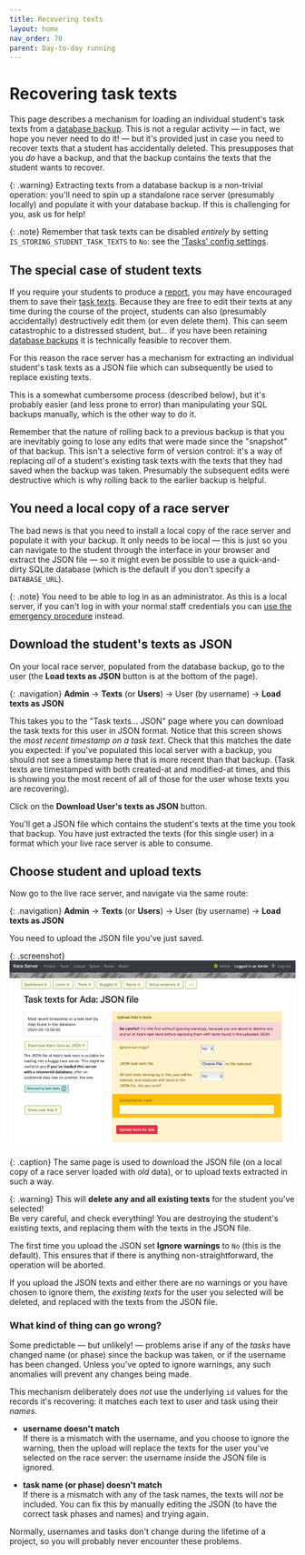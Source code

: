 ```yaml
---
title: Recovering texts
layout: home
nav_order: 70
parent: Day-to-day running
---
```


# Recovering task texts

This page describes a mechanism for loading an individual student's task texts
from a [database backup](database-backup). This is not a regular activity — in
fact, we hope you never need to do it! — but it's provided just in case you
need to recover texts that a student has accidentally deleted. This presupposes
that you _do_ have a backup, and that the backup contains the texts that the
student wants to recover.

{: .warning}
Extracting texts from a database backup is a non-trivial operation: you'll need
to spin up a standalone race server (presumably locally) and populate it with
your database backup. If this is challenging for you, ask us for help!

{: .note}
Remember that task texts can be disabled _entirely_ by setting
`IS_STORING_STUDENT_TASK_TEXTS` to `No`: see the
['Tasks' config settings](customising/tasks).

## The special case of student texts

If you require your students to produce a [report](../teaching/report-and-poster), you
may have encouraged them to save their [task texts](../glossary#task-text).
Because they are free to edit their texts at any time during the course of the
project, students can also (presumably accidentally) destructively edit them
(or even delete them). This can seem catastrophic to a distressed student,
but... if you have been retaining [database backups](database-backup) it is
technically feasible to recover them.

For this reason the race server has a mechanism for extracting an individual
student's task texts as a JSON file which can subsequently be used to replace
existing texts.

This is a somewhat cumbersome process (described below), but it's probably
easier (and less prone to error) than manipulating your SQL backups manually,
which is the other way to do it.

Remember that the nature of rolling back to a previous backup is that you are
inevitably going to lose any edits that were made since the "snapshot" of that
backup. This isn't a selective form of version control: it's a way of replacing
_all_ of a student's existing task texts with the texts that they had saved
when the backup was taken. Presumably the subsequent edits were destructive
which is why rolling back to the earlier backup is helpful.

## You need a local copy of a race server

The bad news is that you need to install a local copy of the race server and
populate it with your backup. It only needs to be local — this is just so you
can navigate to the student through the interface in your browser and extract
the JSON file — so it might even be possible to use a quick-and-dirty SQLite
database (which is the default if you don't specify a `DATABASE_URL`).

{: .note}
You need to be able to log in as an administrator. As this is a local server,
if you can't log in with your normal staff credentials you can
[use the emergency procedure](../faq#ive-accidentally-demoteddeactivated-the-only-admin-account)
instead.

## Download the student's texts as JSON

On your local race server, populated from the database backup, go to the user
(the **Load texts as JSON** button is at the bottom of the page).

{: .navigation}
**Admin** → **Texts** (or **Users**) → User (by username) → **Load texts as JSON**

This takes you to the "Task texts... JSON" page where you can download the task
texts for this user in JSON format. Notice that this screen shows the _most
recent timestamp on a task text_. Check that this matches the date you expected:
if you've populated this local server with a backup, you should not see a
timestamp here that is more recent than that backup. (Task texts are timestamped
with both created-at and modified-at times, and this is showing you the most
recent of all of those for the user whose texts you are recovering).

Click on the **Download User's texts as JSON** button.

You'll get a JSON file which contains the student's texts at the time you took
that backup. You have just extracted the texts (for this single user) in a
format which your live race server is able to consume.

## Choose student and upload texts

Now go to the live race server, and navigate via the same route:

{: .navigation}
**Admin** → **Texts** (or **Users**) → User (by username) → **Load texts as JSON**

You need to upload the JSON file you've just saved.

{: .screenshot}
![Screenshot of text recovery](/docs/img/screenshots/student-text-recovery.png)

{: .caption}
The same page is used to download the JSON file (on a local copy of a race
server loaded with _old_ data), or to upload texts extracted in such a way.

{: .warning}
This will **delete any and all existing texts** for the student you've selected!  
Be very careful, and check everything! You are destroying the student's existing
texts, and replacing them with the texts in the JSON file.

The first time you upload the JSON set **Ignore warnings** to `No` (this is
the default). This ensures that if there is anything non-straightforward, the
operation will be aborted.

If you upload the JSON texts and either there are no warnings or you have chosen
to ignore them, the _existing texts_ for the user you selected will be deleted,
and replaced with the texts from the JSON file.

### What kind of thing can go wrong?

Some predictable — but unlikely! — problems arise if any of the _tasks_ have
changed name (or phase) since the backup was taken, or if the username has been
changed. Unless you've opted to ignore warnings, any such anomalies will
prevent any changes being made.

This mechanism deliberately does _not_ use the underlying `id` values for the
records it's recovering: it matches each text to user and task using their
_names_.

* **username doesn't match**  
  If there is a mismatch with the username, and you choose to ignore the
  warning, then the upload will replace the texts for the user you've selected
  on the race server: the username inside the JSON file is ignored.

* **task name (or phase) doesn't match**  
  If there is a mismatch with any of the task names, the texts will *not* be
  included. You can fix this by manually editing the JSON (to have the correct
  task phases and names) and trying again.

Normally, usernames and tasks don't change during the lifetime of a project,
so you will probably never encounter these problems.

